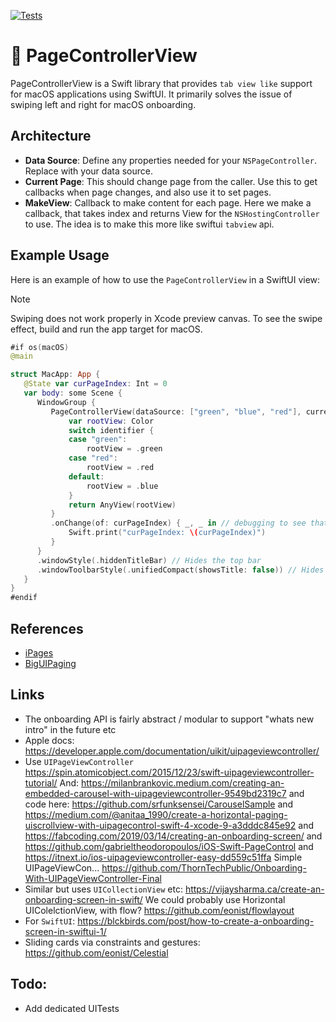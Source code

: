 [![Tests](https://github.com/sentryco/PageControllerView/actions/workflows/Tests.yml/badge.svg)](https://github.com/sentryco/PageControllerView/actions/workflows/Tests.yml)

# 📖 PageControllerView

PageControllerView is a Swift library that provides `tab view like` support for macOS applications using SwiftUI. It primarily solves the issue of swiping left and right for macOS onboarding.

## Architecture

- **Data Source**: Define any properties needed for your `NSPageController`. Replace with your data source.
- **Current Page**: This should change page from the caller. Use this to get callbacks when page changes, and also use it to set pages.
- **MakeView**: Callback to make content for each page. Here we make a callback, that takes index and returns View for the `NSHostingController` to use. The idea is to make this more like swiftui `tabview` api.

## Example Usage

Here is an example of how to use the `PageControllerView` in a SwiftUI view:

> [!NOTE]
> Swiping does not work properly in Xcode preview canvas. To see the swipe effect, build and run the app target for macOS.

```swift
#if os(macOS)
@main

struct MacApp: App {
   @State var curPageIndex: Int = 0
   var body: some Scene {
      WindowGroup {
         PageControllerView(dataSource: ["green", "blue", "red"], currentPage: $curPageIndex ) { identifier in
             var rootView: Color
             switch identifier {
             case "green":
                 rootView = .green
             case "red":
                 rootView = .red
             default:
                 rootView = .blue
             }
             return AnyView(rootView)
         }
         .onChange(of: curPageIndex) { _, _ in // debugging to see that we get callbacks from the binding
             Swift.print("curPageIndex: \(curPageIndex)")
         }
      }
      .windowStyle(.hiddenTitleBar) // Hides the top bar
      .windowToolbarStyle(.unifiedCompact(showsTitle: false)) // Hides the top bar text and more compact vertical sizing than .unified
   }
}
#endif
```

## References
- [iPages](https://github.com/benjaminsage/iPages/)
- [BigUIPaging](https://github.com/notsobigcompany/BigUIPaging/)

## Links
- The onboarding API is fairly abstract / modular to support "whats new intro" in the future etc
- Apple docs: https://developer.apple.com/documentation/uikit/uipageviewcontroller/
- Use `UIPageViewController` https://spin.atomicobject.com/2015/12/23/swift-uipageviewcontroller-tutorial/ And: https://milanbrankovic.medium.com/creating-an-embedded-carousel-with-uipageviewcontroller-9549bd2319c7 and code here: https://github.com/srfunksensei/CarouselSample and https://medium.com/@anitaa_1990/create-a-horizontal-paging-uiscrollview-with-uipagecontrol-swift-4-xcode-9-a3dddc845e92 and https://fabcoding.com/2019/03/14/creating-an-onboarding-screen/ and https://github.com/gabrieltheodoropoulos/iOS-Swift-PageControl and  https://itnext.io/ios-uipageviewcontroller-easy-dd559c51ffa Simple UIPageViewCon... https://github.com/ThornTechPublic/Onboarding-With-UIPageViewController-Final
- Similar but uses `UICollectionView` etc: https://vijaysharma.ca/create-an-onboarding-screen-in-swift/ We could probably use Horizontal UIColelctionView, with flow? https://github.com/eonist/flowlayout
- For `SwiftUI`: https://blckbirds.com/post/how-to-create-a-onboarding-screen-in-swiftui-1/
- Sliding cards via constraints and gestures: https://github.com/eonist/Celestial

## Todo: 
- Add dedicated UITests
